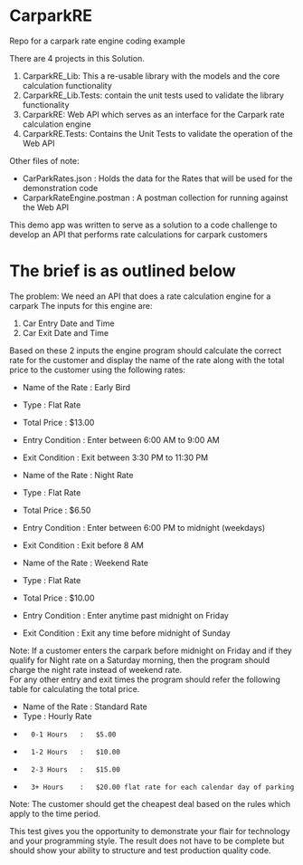 # CarparkRE
Repo for a carpark rate engine coding example

There are 4 projects in this Solution.
1. CarparkRE_Lib: This a re-usable library with the models and the core calculation functionality
2. CarparkRE_Lib.Tests: contain the unit tests used to validate the library functionality
3. CarparkRE: Web API which serves as an interface for the Carpark rate calculation engine
4. CarparkRE.Tests: Contains the Unit Tests to validate the operation of the Web API

Other files of note:
* CarParkRates.json : Holds the data for the Rates that will be used for the demonstration code
* CarparkRateEngine.postman : A postman collection for running against the Web API

This demo app was written to serve as a solution to a code challenge to develop an API that performs rate calculations for carpark customers

# The brief is as outlined below
The problem: We need an API that does a rate calculation engine for a carpark 
 The inputs for this engine are:    
1. Car Entry Date and Time 
2. Car Exit Date and Time 
 
Based on these 2 inputs the engine program should calculate the correct rate for the customer and display the name of the rate along with the total price to the customer using the following rates:
* Name of the Rate	:	Early Bird
* Type				:	Flat Rate
* Total Price		:	$13.00
* Entry Condition	:	Enter between 6:00 AM to 9:00 AM
* Exit Condition	:	Exit between 3:30 PM to 11:30 PM


* Name of the Rate	:	Night Rate
* Type				:	Flat Rate
* Total Price		:	$6.50
* Entry Condition	:	Enter between 6:00 PM to midnight (weekdays)
* Exit Condition	:	Exit before 8 AM


* Name of the Rate	:	Weekend Rate
* Type				:	Flat Rate
* Total Price		:	$10.00
* Entry Condition	:	Enter anytime past midnight on Friday 
* Exit Condition	:	Exit any time before midnight of Sunday


Note: If a customer enters the carpark before midnight on Friday and if they qualify for Night rate on a Saturday morning, then the program should charge the night rate instead of weekend rate.  
For any other entry and exit times the program should refer the following table for calculating the total price. 

* Name of the Rate	:	Standard Rate
* Type				:	Hourly Rate
*		0-1 Hours	:	$5.00
*		1-2 Hours	:	$10.00
*		2-3 Hours	:	$15.00
*		3+ Hours	:	$20.00 flat rate for each calendar day of parking

Note: The customer should get the cheapest deal based on the rules which apply to the time period.

This test gives you the opportunity to demonstrate your flair for technology and your programming style.  The result does not have to be complete but should show your ability to structure and test production quality code.    

